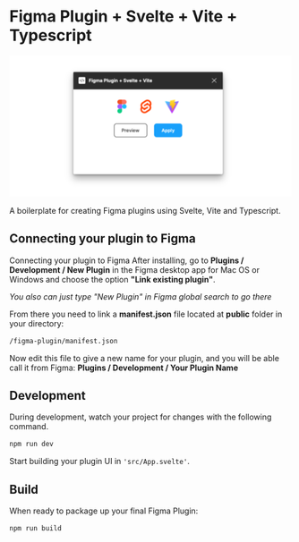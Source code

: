 # Figma Plugin + Svelte + Vite + Typescript

![image](./assets/cover-github.png)

A boilerplate for creating Figma plugins using Svelte, Vite and Typescript.

## Connecting your plugin to Figma

Connecting your plugin to Figma
After installing, go to **Plugins / Development / New Plugin** in the Figma desktop app for Mac OS or Windows and choose the option **"Link existing plugin"**.

_You also can just type "New Plugin" in Figma global search to go there_

From there you need to link a **manifest.json** file located at **public** folder in your directory:

```bash
/figma-plugin/manifest.json
```

Now edit this file to give a new name for your plugin, and you will be able call it from Figma: **Plugins / Development / Your Plugin Name**

## Development

During development, watch your project for changes with the following command.

```bash
npm run dev
```

Start building your plugin UI in `'src/App.svelte'`.

## Build

When ready to package up your final Figma Plugin:

```bash
npm run build
```
